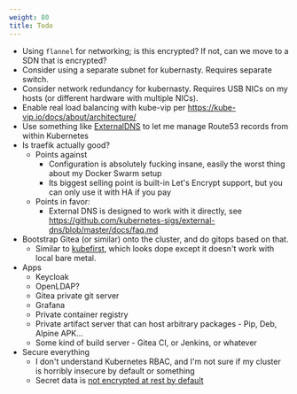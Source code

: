 ```yaml
---
weight: 80
title: Todo
---
```


* Using `flannel` for networking; is this encrypted? If not, can we move to a SDN that is encrypted?
* Consider using a separate subnet for kubernasty. Requires separate switch.
* Consider network redundancy for kubernasty. Requires USB NICs on my hosts (or different hardware with multiple NICs).
* Enable real load balancing with kube-vip per <https://kube-vip.io/docs/about/architecture/>
* Use something like [ExternalDNS](https://github.com/kubernetes-sigs/external-dns) to let me manage Route53 records from within Kubernetes
* Is traefik actually good?
    * Points against
        * Configuration is absolutely fucking insane, easily the worst thing about my Docker Swarm setup
        * Its biggest selling point is built-in Let's Encrypt support, but you can only use it with HA if you pay
    * Points in favor:
        * External DNS is designed to work with it directly, see <https://github.com/kubernetes-sigs/external-dns/blob/master/docs/faq.md>
* Bootstrap Gitea (or similar) onto the cluster, and do gitops based on that.
    * Similar to [kubefirst](https://kubefirst.io/), which looks dope except it doesn't work with local bare metal.
* Apps
    * Keycloak
    * OpenLDAP?
    * Gitea private git server
    * Grafana
    * Private container registry
    * Private artifact server that can host arbitrary packages - Pip, Deb, Alpine APK...
    * Some kind of build server - Gitea CI, or Jenkins, or whatever
* Secure everything
    * I don't understand Kubernetes RBAC, and I'm not sure if my cluster is horribly insecure by default or something
    * Secret data is [not encrypted at rest by default](https://kubernetes.io/docs/tasks/administer-cluster/encrypt-data/)
